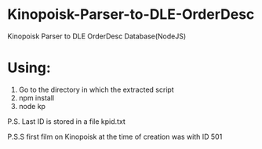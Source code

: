 # Kinopoisk-Parser-to-DLE-OrderDesc
Kinopoisk Parser to DLE OrderDesc Database(NodeJS)

# Using:
1. Go to the directory in which the extracted script
2. npm install
5. node kp

P.S. Last ID is stored in a file kpid.txt

P.S.S first film on Kinopoisk at the time of creation was with ID 501
